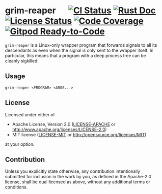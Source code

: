 # grim-reaper &emsp; [![CI Status]][workflow] [![Rust Doc]][docs] [![License Status]][fossa] [![Code Coverage]][codecov] [![Gitpod Ready-to-Code]][gitpod]

[CI Status]: https://img.shields.io/github/workflow/status/MomoLangenstein/grim-reaper/CI/main?label=CI
[workflow]: https://github.com/MomoLangenstein/grim-reaper/actions/workflows/ci.yml?query=branch%3Amain

[Rust Doc]: https://img.shields.io/badge/docs-main-blue
[docs]: https://momolangenstein.github.io/grim-reaper/

[License Status]: https://app.fossa.com/api/projects/git%2Bgithub.com%2FMomoLangenstein%2Fgrim-reaper.svg?type=shield
[fossa]: https://app.fossa.com/projects/git%2Bgithub.com%2FMomoLangenstein%2Fgrim-reaper?ref=badge_shield

[Code Coverage]: https://img.shields.io/codecov/c/github/MomoLangenstein/grim-reaper?token=6F3K1L1PO4
[codecov]: https://codecov.io/gh/MomoLangenstein/grim-reaper

[Gitpod Ready-to-Code]: https://img.shields.io/badge/Gitpod-ready-blue?logo=gitpod
[gitpod]: https://gitpod.io/#https://github.com/MomoLangenstein/grim-reaper

`grim-reaper` is a Linux-only wrapper program that forwards signals to all its descendants as even when the signal is only sent to the wrapper itself. In particular, this means that a program with a deep process tree can be cleanly sigkilled.

## Usage

```shell
grim-reaper <PROGRAM> <ARGS...>
```

## License

Licensed under either of

 * Apache License, Version 2.0
   ([LICENSE-APACHE](LICENSE-APACHE) or http://www.apache.org/licenses/LICENSE-2.0)
 * MIT license
   ([LICENSE-MIT](LICENSE-MIT) or http://opensource.org/licenses/MIT)

at your option.

## Contribution

Unless you explicitly state otherwise, any contribution intentionally submitted for inclusion in the work by you, as defined in the Apache-2.0 license, shall be dual licensed as above, without any additional terms or conditions.
